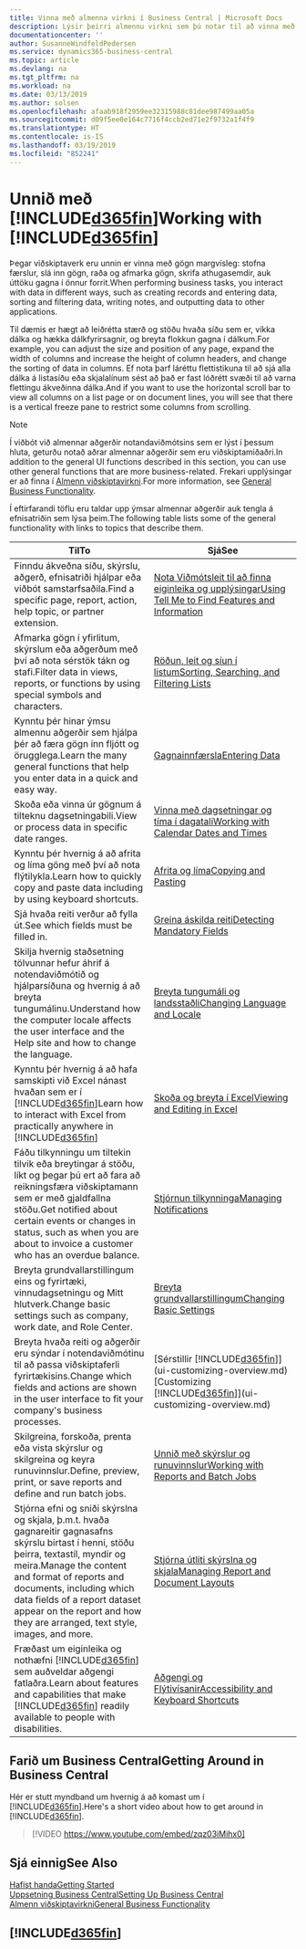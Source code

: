 ```yaml
---
title: Vinna með almenna virkni í Business Central | Microsoft Docs
description: Lýsir þeirri almennu virkni sem þú notar til að vinna með gögn í Business Central, eins og t.d. að færa inn gildi, raða gögnum og breyta yfirliti.
documentationcenter: ''
author: SusanneWindfeldPedersen
ms.service: dynamics365-business-central
ms.topic: article
ms.devlang: na
ms.tgt_pltfrm: na
ms.workload: na
ms.date: 03/13/2019
ms.author: solsen
ms.openlocfilehash: afaab918f2959ee32315988c81dee987499aa05a
ms.sourcegitcommit: d09f5ee0e164c7716f4ccb2ed71e2f9732a1f4f9
ms.translationtype: HT
ms.contentlocale: is-IS
ms.lasthandoff: 03/19/2019
ms.locfileid: "852241"
---
```

# <a name="working-with-included365finincludesd365finmdmd"></a><span data-ttu-id="93061-103">Unnið með [!INCLUDE[d365fin](includes/d365fin_md.md)]</span><span class="sxs-lookup"><span data-stu-id="93061-103">Working with [!INCLUDE[d365fin](includes/d365fin_md.md)]</span></span>
<span data-ttu-id="93061-104">Þegar viðskiptaverk eru unnin er vinna með gögn margvísleg: stofna færslur, slá inn gögn, raða og afmarka gögn, skrifa athugasemdir, auk úttöku gagna í önnur forrit.</span><span class="sxs-lookup"><span data-stu-id="93061-104">When performing business tasks, you interact with data in different ways, such as creating records and entering data, sorting and filtering data, writing notes, and outputting data to other applications.</span></span>

<span data-ttu-id="93061-105">Til dæmis er hægt að leiðrétta stærð og stöðu hvaða síðu sem er, víkka dálka og hækka dálkfyrirsagnir, og breyta flokkun gagna í dálkum.</span><span class="sxs-lookup"><span data-stu-id="93061-105">For example, you can adjust the size and position of any page, expand the width of columns and increase the height of column headers, and change the sorting of data in columns.</span></span> <span data-ttu-id="93061-106">Ef nota þarf láréttu flettistikuna til að sjá alla dálka á listasíðu eða skjalalínum sést að það er fast lóðrétt svæði til að varna flettingu ákveðinna dálka.</span><span class="sxs-lookup"><span data-stu-id="93061-106">And if you want to use the horizontal scroll bar to view all columns on a list page or on document lines, you will see that there is a vertical freeze pane to restrict some columns from scrolling.</span></span>

> [!NOTE]
> <span data-ttu-id="93061-107">Í viðbót við almennar aðgerðir notandaviðmótsins sem er lýst í þessum hluta, geturðu notað aðrar almennar aðgerðir sem eru viðskiptamiðaðri.</span><span class="sxs-lookup"><span data-stu-id="93061-107">In addition to the general UI functions described in this section, you can use other general functions that are more business-related.</span></span> <span data-ttu-id="93061-108">Frekari upplýsingar er að finna í [Almenn viðskiptavirkni](ui-across-business-areas.md).</span><span class="sxs-lookup"><span data-stu-id="93061-108">For more information, see [General Business Functionality](ui-across-business-areas.md).</span></span>

<span data-ttu-id="93061-109">Í eftirfarandi töflu eru taldar upp ýmsar almennar aðgerðir auk tengla á efnisatriðin sem lýsa þeim.</span><span class="sxs-lookup"><span data-stu-id="93061-109">The following table lists some of the general functionality with links to topics that describe them.</span></span>

| <span data-ttu-id="93061-110">Til</span><span class="sxs-lookup"><span data-stu-id="93061-110">To</span></span> | <span data-ttu-id="93061-111">Sjá</span><span class="sxs-lookup"><span data-stu-id="93061-111">See</span></span> |
| --- | --- |
| <span data-ttu-id="93061-112">Finndu ákveðna síðu, skýrslu, aðgerð, efnisatriði hjálpar eða viðbót samstarfsaðila.</span><span class="sxs-lookup"><span data-stu-id="93061-112">Find a specific page, report, action, help topic, or partner extension.</span></span> |[<span data-ttu-id="93061-113">Nota Viðmótsleit til að finna eiginleika og upplýsingar</span><span class="sxs-lookup"><span data-stu-id="93061-113">Using Tell Me to Find Features and Information</span></span>](ui-search.md) |
| <span data-ttu-id="93061-114">Afmarka gögn í yfirlitum, skýrslum eða aðgerðum með því að nota sérstök tákn og stafi.</span><span class="sxs-lookup"><span data-stu-id="93061-114">Filter data in views, reports, or functions by using special symbols and characters.</span></span> |[<span data-ttu-id="93061-115">Röðun, leit og síun í listum</span><span class="sxs-lookup"><span data-stu-id="93061-115">Sorting, Searching, and Filtering Lists</span></span>](ui-enter-criteria-filters.md) |
|<span data-ttu-id="93061-116">Kynntu þér hinar ýmsu almennu aðgerðir sem hjálpa þér að færa gögn inn fljótt og örugglega.</span><span class="sxs-lookup"><span data-stu-id="93061-116">Learn the many general functions that help you enter data in a quick and easy way.</span></span>|[<span data-ttu-id="93061-117">Gagnainnfærsla</span><span class="sxs-lookup"><span data-stu-id="93061-117">Entering Data</span></span>](ui-enter-data.md)|
| <span data-ttu-id="93061-118">Skoða eða vinna úr gögnum á tilteknu dagsetningabili.</span><span class="sxs-lookup"><span data-stu-id="93061-118">View or process data in specific date ranges.</span></span> |[<span data-ttu-id="93061-119">Vinna með dagsetningar og tíma í dagatali</span><span class="sxs-lookup"><span data-stu-id="93061-119">Working with Calendar Dates and Times</span></span>](ui-enter-date-ranges.md) |
|<span data-ttu-id="93061-120">Kynntu þér hvernig á að afrita og líma göng með því að nota flýtilykla.</span><span class="sxs-lookup"><span data-stu-id="93061-120">Learn how to quickly copy and paste data including by using keyboard shortcuts.</span></span>|[<span data-ttu-id="93061-121">Afrita og líma</span><span class="sxs-lookup"><span data-stu-id="93061-121">Copying and Pasting</span></span>](ui-copy-paste.md)|
| <span data-ttu-id="93061-122">Sjá hvaða reiti verður að fylla út.</span><span class="sxs-lookup"><span data-stu-id="93061-122">See which fields must be filled in.</span></span> |[<span data-ttu-id="93061-123">Greina áskilda reiti</span><span class="sxs-lookup"><span data-stu-id="93061-123">Detecting Mandatory Fields</span></span>](ui-mandatory-fields.md) |
|<span data-ttu-id="93061-124">Skilja hvernig staðsetning tölvunnar hefur áhrif á notendaviðmótið og hjálparsíðuna og hvernig á að breyta tungumálinu.</span><span class="sxs-lookup"><span data-stu-id="93061-124">Understand how the computer locale affects the user interface and the Help site and how to change the language.</span></span>|[<span data-ttu-id="93061-125">Breyta tungumáli og landsstaðli</span><span class="sxs-lookup"><span data-stu-id="93061-125">Changing Language and Locale</span></span>](about-locale-language.md)|
|<span data-ttu-id="93061-126">Kynntu þér hvernig á að hafa samskipti við Excel nánast hvaðan sem er í [!INCLUDE[d365fin](includes/d365fin_md.md)]</span><span class="sxs-lookup"><span data-stu-id="93061-126">Learn how to interact with Excel from practically anywhere in [!INCLUDE[d365fin](includes/d365fin_md.md)]</span></span>|[<span data-ttu-id="93061-127">Skoða og breyta í Excel</span><span class="sxs-lookup"><span data-stu-id="93061-127">Viewing and Editing in Excel</span></span>](across-work-with-excel.md)|
|<span data-ttu-id="93061-128">Fáðu tilkynningu um tiltekin tilvik eða breytingar á stöðu, líkt og þegar þú ert að fara að reikningsfæra viðskiptamann sem er með gjaldfallna stöðu.</span><span class="sxs-lookup"><span data-stu-id="93061-128">Get notified about certain events or changes in status, such as when you are about to invoice a customer who has an overdue balance.</span></span>|[<span data-ttu-id="93061-129">Stjórnun tilkynninga</span><span class="sxs-lookup"><span data-stu-id="93061-129">Managing Notifications</span></span>](ui-smart-notifications.md)|
| <span data-ttu-id="93061-130">Breyta grundvallarstillingum eins og fyrirtæki, vinnudagsetningu og Mitt hlutverk.</span><span class="sxs-lookup"><span data-stu-id="93061-130">Change basic settings such as company, work date, and Role Center.</span></span> |[<span data-ttu-id="93061-131">Breyta grundvallarstillingum</span><span class="sxs-lookup"><span data-stu-id="93061-131">Changing Basic Settings</span></span>](ui-change-basic-settings.md) |
| <span data-ttu-id="93061-132">Breyta hvaða reiti og aðgerðir eru sýndar í notendaviðmótinu til að passa viðskiptaferli fyrirtækisins.</span><span class="sxs-lookup"><span data-stu-id="93061-132">Change which fields and actions are shown in the user interface to fit your company's business processes.</span></span> |<span data-ttu-id="93061-133">[Sérstillir [!INCLUDE[d365fin](includes/d365fin_md.md)]](ui-customizing-overview.md)</span><span class="sxs-lookup"><span data-stu-id="93061-133">[Customizing [!INCLUDE[d365fin](includes/d365fin_md.md)]](ui-customizing-overview.md)</span></span> |
|<span data-ttu-id="93061-134">Skilgreina, forskoða, prenta eða vista skýrslur og skilgreina og keyra runuvinnslur.</span><span class="sxs-lookup"><span data-stu-id="93061-134">Define, preview, print, or save reports and define and run batch jobs.</span></span>|[<span data-ttu-id="93061-135">Unnið með skýrslur og runuvinnslur</span><span class="sxs-lookup"><span data-stu-id="93061-135">Working with Reports and Batch Jobs</span></span>](ui-work-report.md)|
| <span data-ttu-id="93061-136">Stjórna efni og sniði skýrslna og skjala, þ.m.t. hvaða gagnareitir gagnasafns skýrslu birtast í henni, stöðu þeirra, textastíl, myndir og meira.</span><span class="sxs-lookup"><span data-stu-id="93061-136">Manage the content and format of reports and documents, including which data fields of a report dataset appear on the report and how they are arranged, text style, images, and more.</span></span>|[<span data-ttu-id="93061-137">Stjórna útliti skýrslna og skjala</span><span class="sxs-lookup"><span data-stu-id="93061-137">Managing Report and Document Layouts</span></span>](ui-manage-report-layouts.md) |
|<span data-ttu-id="93061-138">Fræðast um eiginleika og nothæfni [!INCLUDE[d365fin](includes/d365fin_md.md)] sem auðveldar aðgengi fatlaðra.</span><span class="sxs-lookup"><span data-stu-id="93061-138">Learn about features and capabilities that make [!INCLUDE[d365fin](includes/d365fin_md.md)] readily available to people with disabilities.</span></span>|[<span data-ttu-id="93061-139">Aðgengi og Flýtivísanir</span><span class="sxs-lookup"><span data-stu-id="93061-139">Accessibility and Keyboard Shortcuts</span></span>](ui-accessibility.md)|

## <a name="getting-around-in-business-central"></a><span data-ttu-id="93061-140">Farið um Business Central</span><span class="sxs-lookup"><span data-stu-id="93061-140">Getting Around in Business Central</span></span>
<span data-ttu-id="93061-141">Hér er stutt myndband um hvernig á að komast um í [!INCLUDE[d365fin](includes/d365fin_md.md)].</span><span class="sxs-lookup"><span data-stu-id="93061-141">Here's a short video about how to get around in [!INCLUDE[d365fin](includes/d365fin_md.md)].</span></span>

> [!VIDEO https://www.youtube.com/embed/zqz03iMihx0]

## <a name="see-also"></a><span data-ttu-id="93061-142">Sjá einnig</span><span class="sxs-lookup"><span data-stu-id="93061-142">See Also</span></span>
[<span data-ttu-id="93061-143">Hafist handa</span><span class="sxs-lookup"><span data-stu-id="93061-143">Getting Started</span></span>](product-get-started.md)  
[<span data-ttu-id="93061-144">Uppsetning Business Central</span><span class="sxs-lookup"><span data-stu-id="93061-144">Setting Up Business Central</span></span>](setup.md)  
[<span data-ttu-id="93061-145">Almenn viðskiptavirkni</span><span class="sxs-lookup"><span data-stu-id="93061-145">General Business Functionality</span></span>](ui-across-business-areas.md)  

## [!INCLUDE[d365fin](includes/free_trial_md.md)]  
